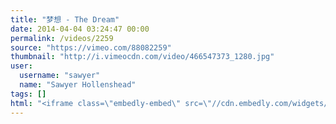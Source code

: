 ```yaml
---
title: "梦想 - The Dream"
date: 2014-04-04 03:24:47 00:00
permalink: /videos/2259
source: "https://vimeo.com/88082259"
thumbnail: "http://i.vimeocdn.com/video/466547373_1280.jpg"
user:
  username: "sawyer"
  name: "Sawyer Hollenshead"
tags: []
html: "<iframe class=\"embedly-embed\" src=\"//cdn.embedly.com/widgets/media.html?src=http%3A%2F%2Fplayer.vimeo.com%2Fvideo%2F88082259&wmode=transparent&src_secure=1&url=http%3A%2F%2Fvimeo.com%2F88082259&image=http%3A%2F%2Fi.vimeocdn.com%2Fvideo%2F466547373_1280.jpg&key=daaebf4d9cdd46779200162d0ca86e20&type=text%2Fhtml&schema=vimeo\" width=\"1920\" height=\"1080\" scrolling=\"no\" frameborder=\"0\" allowfullscreen></iframe>"
---
```


